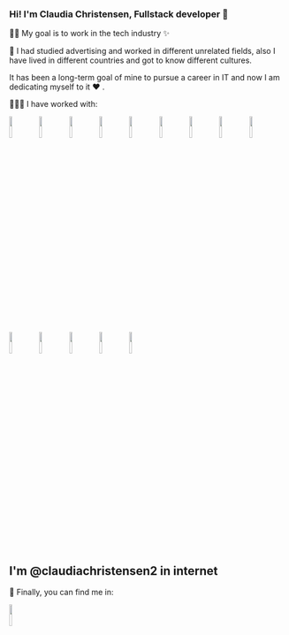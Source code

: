 ### Hi! I'm Claudia Christensen, Fullstack developer 👋

💪🏼 My goal is to work in the tech industry ✨

🌟 I had studied advertising and worked in different unrelated fields, also I have lived in different countries and got to know different cultures.

It has been a long-term goal of mine to pursue a career in IT and now I am dedicating myself to it ❤️ .

👩🏻‍💻 I have worked with:


<code><img width="10%" src="https://www.vectorlogo.zone/logos/javascript/javascript-vertical.svg"></code> <code><img width="10%" src="https://www.vectorlogo.zone/logos/w3_html5/w3_html5-icon.svg"></code> <code><img width="10%" src="https://www.vectorlogo.zone/logos/w3_css/w3_css-official.svg"></code> <code><img width="10%" src="https://www.vectorlogo.zone/logos/mysql/mysql-official.svg"></code> <code><img width="10%" src="https://www.vectorlogo.zone/logos/jquery/jquery-ar21.svg"></code> <code><img width="10%" src="https://www.vectorlogo.zone/logos/sequelizejs/sequelizejs-icon.svg"></code> <code><img width="10%" src="https://www.vectorlogo.zone/logos/nodejs/nodejs-horizontal.svg"></code> <code><img width="10%" src="https://www.vectorlogo.zone/logos/json/json-icon.svg"></code> <code><img width="10%" src="https://www.vectorlogo.zone/logos/getbootstrap/getbootstrap-ar21.svg"></code> <code><img width="10%" src="https://www.vectorlogo.zone/logos/nodemonio/nodemonio-ar21.svg"></code> <code><img width="10%" src="https://www.vectorlogo.zone/logos/expressjs/expressjs-ar21.svg"></code> <code><img width="10%" src="https://www.vectorlogo.zone/logos/reactjs/reactjs-icon.svg"></code> <code><img width="10%" src="https://www.vectorlogo.zone/logos/getpostman/getpostman-icon.svg"></code> <code><img width="10%" src="https://www.vectorlogo.zone/logos/mongodb/mongodb-icon.svg"></code>


## I'm @claudiachristensen2 in internet

🔎 Finally, you can find me in:
 
<code><a href="https://www.linkedin.com/in/claudiaadrianachristensen"><img width="10%" src="https://www.vectorlogo.zone/logos/linkedin/linkedin-ar21.svg"></a></code>

